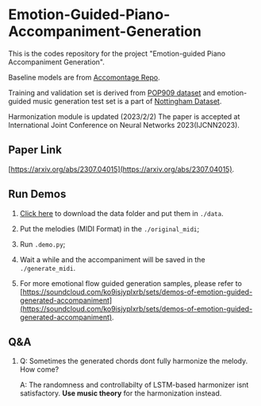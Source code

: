 # Emotion-Guided-Piano-Accompaniment-Generation
This is the codes repository for the project "Emotion-guided Piano Accompaniment Generation". 

Baseline models are from [Accomontage Repo](https://github.com/zhaojw1998/AccoMontage).

Training and validation set is derived from [POP909 dataset](https://github.com/music-x-lab/POP909-Dataset) and
emotion-guided music generation test set is a part of [Nottingham Dataset](https://ifdo.ca/~seymour/nottingham/nottingham.html).

Harmonization module is updated  (2023/2/2)
The paper is accepted at International Joint Conference on Neural Networks 2023(IJCNN2023).
## Paper Link
[https://arxiv.org/abs/2307.04015](https://arxiv.org/abs/2307.04015).


## Run Demos
 1. [Click here](https://drive.google.com/drive/folders/1nw35zbV6wLCBggJiMyeBIxzAqzNwz_AR?usp=drive_link) to download the data folder and put them in `./data`.
   
 2. Put the melodies (MIDI Format) in the `./original_midi`;

 3. Run `.demo.py`;

 4. Wait a while and the accompaniment will be saved in the `./generate_midi`.

 5. For more emotional flow guided generation samples, please refer to [https://soundcloud.com/ko9isjyplxrb/sets/demos-of-emotion-guided-generated-accompaniment](https://soundcloud.com/ko9isjyplxrb/sets/demos-of-emotion-guided-generated-accompaniment).

## Q&A
1. Q: Sometimes the generated chords dont fully harmonize the melody. How come?
   
   A: The randomness and controllabilty of LSTM-based harmonizer isnt satisfactory. **Use music theory** for the harmonization instead.
